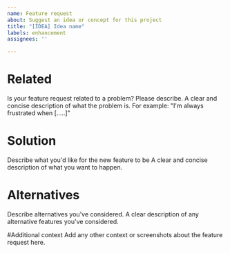```yaml
---
name: Feature request
about: Suggest an idea or concept for this project
title: "[IDEA] Idea name"
labels: enhancement
assignees: ''

---
```


# Related
Is your feature request related to a problem? Please describe.
A clear and concise description of what the problem is. 
For example: "I'm always frustrated when [.....]"

# Solution
Describe what you'd like for the new feature to be
A clear and concise description of what you want to happen.

# Alternatives 
Describe alternatives you've considered.
A clear description of any alternative features you've considered.

#Additional context
Add any other context or screenshots about the feature request here.
